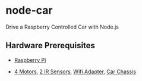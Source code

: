 # node-car

Drive a Raspberry Controlled Car with Node.js

## Hardware Prerequisites

- [Raspberry Pi](https://amzn.com/B01CD5VC92)

- [4 Motors](https://amzn.com/B00B1KZ8UU), [2 IR Sensors](https://amzn.com/B01DR47L1G), [Wifi Adapter](https://amzn.com/B008IFXQFU), [Car Chassis](https://amzn.com/B00NAT3VF4)
